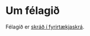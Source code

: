 # Um félagið

Félagið er [skráð í fyrirtækjaskrá](https://skatturinn.is/fyrirtaekjaskra/leit/kennitala/6403141170).